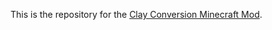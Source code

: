 This is the repository for the <a href="https://www.curseforge.com/minecraft/mc-mods/clay-conversion">Clay Conversion Minecraft Mod</a>.
